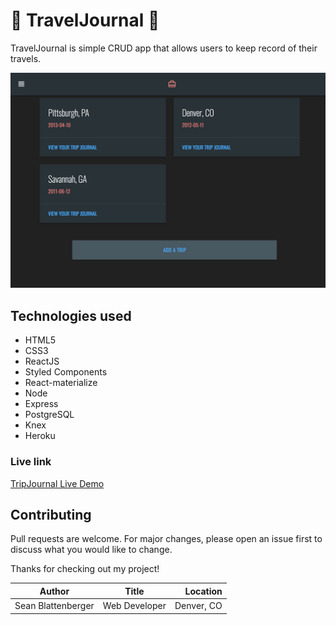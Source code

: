 # :mountain_railway: TravelJournal :notebook:


TravelJournal is simple CRUD app that allows users to keep record of their travels.

![](/tjprojdemo.png)

## Technologies used
* HTML5
* CSS3
* ReactJS
* Styled Components
* React-materialize
* Node
* Express
* PostgreSQL
* Knex
* Heroku
### Live link

[TripJournal Live Demo](https://warm-atoll-11937.herokuapp.com/)



## Contributing
Pull requests are welcome. For major changes, please open an issue first to discuss what you would like to change.

Thanks for checking out my project!



| Author             | Title         | Location   |
| ------------------ |:-------------:| ----------:|
| Sean Blattenberger | Web Developer | Denver, CO |
